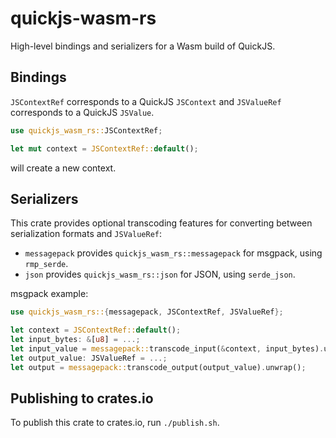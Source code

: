 # quickjs-wasm-rs

High-level bindings and serializers for a Wasm build of QuickJS.

## Bindings

`JSContextRef` corresponds to a QuickJS `JSContext` and `JSValueRef` corresponds to a QuickJS `JSValue`.

```rust
use quickjs_wasm_rs::JSContextRef;

let mut context = JSContextRef::default();
```

will create a new context.

## Serializers

This crate provides optional transcoding features for converting between
serialization formats and `JSValueRef`:
- `messagepack` provides `quickjs_wasm_rs::messagepack` for msgpack, using `rmp_serde`.
- `json` provides `quickjs_wasm_rs::json` for JSON, using `serde_json`.

msgpack example:

```rust
use quickjs_wasm_rs::{messagepack, JSContextRef, JSValueRef};

let context = JSContextRef::default();
let input_bytes: &[u8] = ...;
let input_value = messagepack::transcode_input(&context, input_bytes).unwrap();
let output_value: JSValueRef = ...;
let output = messagepack::transcode_output(output_value).unwrap();
```

## Publishing to crates.io

To publish this crate to crates.io, run `./publish.sh`.
